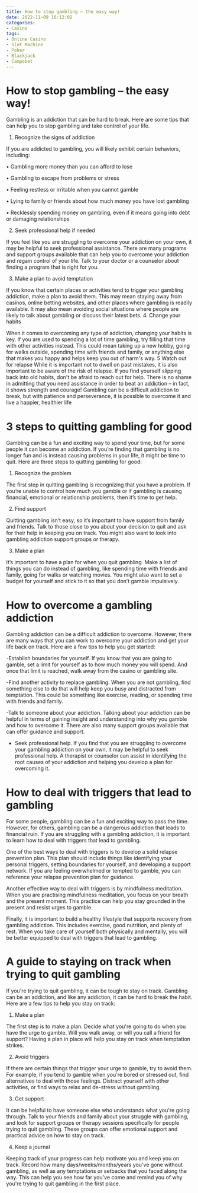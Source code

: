 ```yaml
---
title: How to stop gambling – the easy way!
date: 2022-11-09 16:12:02
categories:
- Casino
tags:
- Online Casino
- Slot Machine
- Poker
- Blackjack
- Campobet
---
```



#  How to stop gambling – the easy way!

Gambling is an addiction that can be hard to break. Here are some tips that can help you to stop gambling and take control of your life.

1. Recognize the signs of addiction

If you are addicted to gambling, you will likely exhibit certain behaviors, including:

• Gambling more money than you can afford to lose

• Gambling to escape from problems or stress

• Feeling restless or irritable when you cannot gamble

• Lying to family or friends about how much money you have lost gambling

• Recklessly spending money on gambling, even if it means going into debt or damaging relationships

2. Seek professional help if needed


If you feel like you are struggling to overcome your addiction on your own, it may be helpful to seek professional assistance. There are many programs and support groups available that can help you to overcome your addiction and regain control of your life. Talk to your doctor or a counselor about finding a program that is right for you.

3. Make a plan to avoid temptation

If you know that certain places or activities tend to trigger your gambling addiction, make a plan to avoid them. This may mean staying away from casinos, online betting websites, and other places where gambling is readily available. It may also mean avoiding social situations where people are likely to talk about gambling or discuss their latest bets. 
4. Change your habits

When it comes to overcoming any type of addiction, changing your habits is key. If you are used to spending a lot of time gambling, try filling that time with other activities instead. This could mean taking up a new hobby, going for walks outside, spending time with friends and family, or anything else that makes you happy and helps keep you out of harm's way. 5 Watch out for relapse While it is important not to dwell on past mistakes, it is also important to be aware of the risk of relapse. If you find yourself slipping back into old habits, don't be afraid to reach out for help. There is no shame in admitting that you need assistance in order to beat an addiction – in fact, it shows strength and courage! Gambling can be a difficult addiction to break, but with patience and perseverance, it is possible to overcome it and live a happier, healthier life

#  3 steps to quitting gambling for good

Gambling can be a fun and exciting way to spend your time, but for some people it can become an addiction. If you’re finding that gambling is no longer fun and is instead causing problems in your life, it might be time to quit. Here are three steps to quitting gambling for good:

1. Recognize the problem

The first step in quitting gambling is recognizing that you have a problem. If you’re unable to control how much you gamble or if gambling is causing financial, emotional or relationship problems, then it’s time to get help.

2. Find support

Quitting gambling isn’t easy, so it’s important to have support from family and friends. Talk to those close to you about your decision to quit and ask for their help in keeping you on track. You might also want to look into gambling addiction support groups or therapy.

3. Make a plan

It’s important to have a plan for when you quit gambling. Make a list of things you can do instead of gambling, like spending time with friends and family, going for walks or watching movies. You might also want to set a budget for yourself and stick to it so that you don’t gamble impulsively.

#  How to overcome a gambling addiction

Gambling addiction can be a difficult addiction to overcome. However, there are many ways that you can work to overcome your addiction and get your life back on track. Here are a few tips to help you get started:

-Establish boundaries for yourself. If you know that you are going to gamble, set a limit for yourself as to how much money you will spend. And once that limit is reached, walk away from the casino or gambling site.

-Find another activity to replace gambling. When you are not gambling, find something else to do that will help keep you busy and distracted from temptation. This could be something like exercise, reading, or spending time with friends and family.

-Talk to someone about your addiction. Talking about your addiction can be helpful in terms of gaining insight and understanding into why you gamble and how to overcome it. There are also many support groups available that can offer guidance and support.

- Seek professional help. If you find that you are struggling to overcome your gambling addiction on your own, it may be helpful to seek professional help. A therapist or counselor can assist in identifying the root causes of your addiction and helping you develop a plan for overcoming it.

#  How to deal with triggers that lead to gambling

For some people, gambling can be a fun and exciting way to pass the time. However, for others, gambling can be a dangerous addiction that leads to financial ruin. If you are struggling with a gambling addiction, it is important to learn how to deal with triggers that lead to gambling.

One of the best ways to deal with triggers is to develop a solid relapse prevention plan. This plan should include things like identifying your personal triggers, setting boundaries for yourself, and developing a support network. If you are feeling overwhelmed or tempted to gamble, you can reference your relapse prevention plan for guidance.

Another effective way to deal with triggers is by mindfulness meditation. When you are practising mindfulness meditation, you focus on your breath and the present moment. This practice can help you stay grounded in the present and resist urges to gamble.

Finally, it is important to build a healthy lifestyle that supports recovery from gambling addiction. This includes exercise, good nutrition, and plenty of rest. When you take care of yourself both physically and mentally, you will be better equipped to deal with triggers that lead to gambling.

#  A guide to staying on track when trying to quit gambling

If you're trying to quit gambling, it can be tough to stay on track. Gambling can be an addiction, and like any addiction, it can be hard to break the habit. Here are a few tips to help you stay on track:

1. Make a plan

The first step is to make a plan. Decide what you're going to do when you have the urge to gamble. Will you walk away, or will you call a friend for support? Having a plan in place will help you stay on track when temptation strikes.

2. Avoid triggers

If there are certain things that trigger your urge to gamble, try to avoid them. For example, if you tend to gamble when you're bored or stressed out, find alternatives to deal with those feelings. Distract yourself with other activities, or find ways to relax and de-stress without gambling.

3. Get support

It can be helpful to have someone else who understands what you're going through. Talk to your friends and family about your struggle with gambling, and look for support groups or therapy sessions specifically for people trying to quit gambling. These groups can offer emotional support and practical advice on how to stay on track.

4. Keep a journal

Keeping track of your progress can help motivate you and keep you on track. Record how many days/weeks/months/years you've gone without gambling, as well as any temptations or setbacks that you faced along the way. This can help you see how far you've come and remind you of why you're trying to quit gambling in the first place.